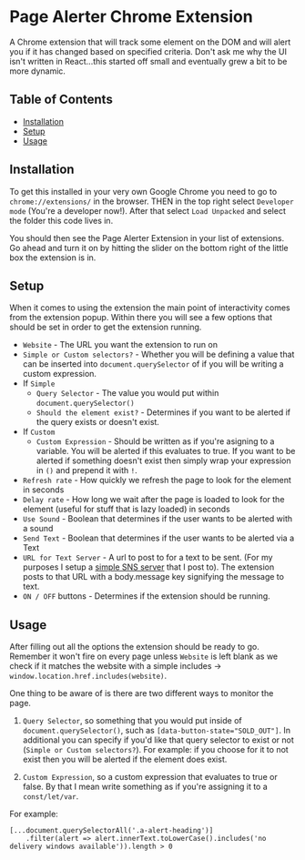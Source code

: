 # Page Alerter Chrome Extension
A Chrome extension that will track some element on the DOM and will alert you if it has changed based on specified criteria. Don't ask me why the UI isn't written in React...this started off small and eventually grew a bit to be more dynamic.

## Table of Contents
- [Installation](#installation)
- [Setup](#setup)
- [Usage](#usage)

## Installation
To get this installed in your very own Google Chrome you need to go to `chrome://extensions/` in the browser. THEN in the top right select `Developer mode` (You're a developer now!). After that select `Load Unpacked` and select the folder this code lives in.

You should then see the Page Alerter Extension in your list of extensions. Go ahead and turn it on by hitting the slider on the bottom right of the little box the extension is in.

## Setup
When it comes to using the extension the main point of interactivity comes from the extension popup. Within there you will see a few options that should be set in order to get the extension running.

- `Website` - The URL you want the extension to run on
- `Simple or Custom selectors?` - Whether you will be defining a value that can be inserted into `document.querySelector` of if you will be writing a custom expression.
- If `Simple`
  - `Query Selector` - The value you would put within `document.querySelector()`
  - `Should the element exist?` - Determines if you want to be alerted if the query exists or doesn't exist.
- If `Custom`
  - `Custom Expression` - Should be written as if you're asigning to a variable. You will be alerted if this evaluates to true. If you want to be alerted if something doesn't exist then simply wrap your expression in `()` and prepend it with `!`.
- `Refresh rate` - How quickly we refresh the page to look for the element in seconds
- `Delay rate` - How long we wait after the page is loaded to look for the element (useful for stuff that is lazy loaded) in seconds
- `Use Sound` - Boolean that determines if the user wants to be alerted with a sound
- `Send Text` - Boolean that determines if the user wants to be alerted via a Text
- `URL for Text Server` - A url to post to for a text to be sent. (For my purposes I setup a [simple SNS server](https://github.com/ottomanelli/simple-express-sns) that I post to). The extension posts to that URL with a body.message key signifying the message to text.
- `ON / OFF` buttons - Determines if the extension should be running.

## Usage
After filling out all the options the extension should be ready to go. Remember it won't fire on every page unless `Website` is left blank as we check if it matches the website with a simple includes -> `window.location.href.includes(website)`.

One thing to be aware of is there are two different ways to monitor the page. 

1. `Query Selector`, so something that you would put inside of `document.querySelector()`, such as `[data-button-state="SOLD_OUT"]`. In additional you can specify if you'd like that query selector to exist or not (`Simple or Custom selectors?`). For example: if you choose for it to not exist then you will be alerted if the element does exist. 

2. `Custom Expression`, so a custom expression that evaluates to true or false. By that I mean write something as if you're assigning it to a `const/let/var`.

For example:
```
[...document.querySelectorAll('.a-alert-heading')]
    .filter(alert => alert.innerText.toLowerCase().includes('no delivery windows available')).length > 0
```

